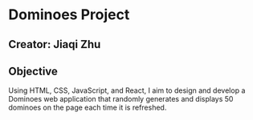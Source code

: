 # Dominoes Project

## Creator: Jiaqi Zhu

## Objective
Using HTML, CSS, JavaScript, and React, I aim to design and develop a Dominoes web application that randomly generates and displays 50 dominoes on the page each time it is refreshed.
